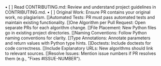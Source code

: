 • [ ] Read CONTRIBUTING.md: Review and understand project guidelines in CONTRIBUTING.md.
• [ ] Original Work: Ensure PR contains your original work, no plagiarism.
[]Automated Tests: PR must pass automated tests and maintain existing functionality.
[]One Algorithm per Pull Request: Open separate PRs for each algorithm change.
[]File Placement: New Python files go in existing project directories.
[]Naming Conventions: Follow Python naming conventions for clarity.
[]Type Annotations: Annotate parameters and return values with Python type hints.
[]Doctests: Include doctests for code correctness.
[]Include Explanatory URLs: New algorithms should link to relevant sources.
[]Resolve Issues: Mention issue numbers if PR resolves them (e.g., "Fixes #ISSUE-NUMBER").
